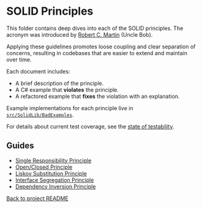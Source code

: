 # SOLID Principles

This folder contains deep dives into each of the SOLID principles. The acronym was introduced by [Robert C. Martin](https://en.wikipedia.org/wiki/Robert_C._Martin) (Uncle Bob).

Applying these guidelines promotes loose coupling and clear separation of concerns, resulting in codebases that are easier to
extend and maintain over time.

Each document includes:

- A brief description of the principle.
- A C# example that **violates** the principle.
- A refactored example that **fixes** the violation with an explanation.

Example implementations for each principle live in [`src/SolidLib/BadExamples`](../src/SolidLib/BadExamples).

For details about current test coverage, see the [state of testability](../state-of-testability.md).

## Guides

- [Single Responsibility Principle](single-responsibility.md)
- [Open/Closed Principle](open-closed.md)
- [Liskov Substitution Principle](liskov-substitution.md)
- [Interface Segregation Principle](interface-segregation.md)
- [Dependency Inversion Principle](dependency-inversion.md)

[Back to project README](../README.md)
